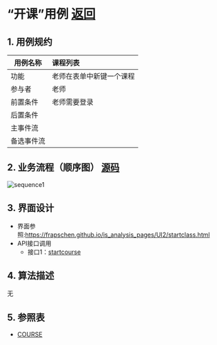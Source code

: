 # “开课”用例 [返回](../README.md)
## 1. 用例规约

|用例名称|课程列表|
|-------|:-------------|
|功能|老师在表单中新键一个课程|
|参与者|老师|
|前置条件|老师需要登录|
|后置条件| |
|主事件流| |
|备选事件流| |

## 2. 业务流程（顺序图） [源码](../src/sequenceCourse_startcourse.puml)
![sequence1](../imgs/sequenceCourse_startcourse.png) 

## 3. 界面设计
- 界面参照:https://frapschen.github.io/is_analysis_pages/UI2/startclass.html
- API接口调用
    - 接口1：[startcourse](../interface/startcourse.md) 

## 4. 算法描述
无
    
## 5. 参照表

- [COURSE](../Database.md/#COURSE)
